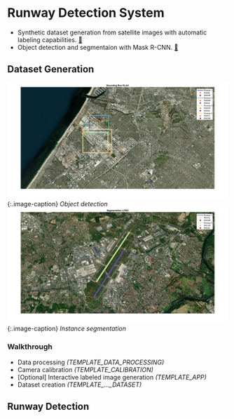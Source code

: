 # Runway Detection System 
 - Synthetic dataset generation from satellite images with automatic labeling capabilities. [&#128279;](#dataset-generation)
 - Object detection and segmentaion with Mask R-CNN. [&#x1F517;](#runway-detection)

## Dataset Generation 
![Object detection](Dataset_Generator/Media/demo_localization.png "Object detection")
{:.image-caption}
*Object detection*
![Instance segmentation](Dataset_Generator/Media/demo_segmentation.png "Instance segmentation")
{:.image-caption}
*Instance segmentation*

### Walkthrough 
* Data processing *(TEMPLATE_DATA_PROCESSING)*
* Camera calibration *(TEMPLATE_CALIBRATION)*
* [Optional] Interactive labeled image generation *(TEMPLATE_APP)*
* Dataset creation *(TEMPLATE_..._DATASET)*

## Runway Detection
